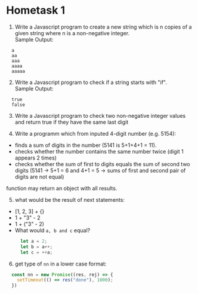 # Hometask 1

1. Write a Javascript program to create a new string which is n copies of a given string where n is a non-negative integer.  
  Sample Output:
  ```
    a
    aa
    aaa
    aaaa
    aaaaa
  ```

2. Write a Javascript program to check if a string starts with "if".  
  Sample Output:
  ```
    true
    false
  ```

3.  Write a Javascript program to check two non-negative integer values and return true if they have the same last digit

4. Write a programm which from inputed 4-digit number (e.g. 5154):

  - finds a sum of digits in the number (5141 is 5+1+4+1 = 11).
  - checks whether the number contains the same number twice (digit 1 appears 2 times)
  - checks whether the sum of first to digits equals the sum of second two digits (5141 → 5+1 = 6 and 4+1 = 5 → sums of first and second pair of digits are not equal)

  function may return an object with all results.

5. what would be the result of next statements:

  - [1, 2, 3] + {}
  - 1 + "3" - 2
  - 1 + ("3" - 2)
  - What would `a, b and c` equal?  
    ```javascript
      let a = 2;
      let b = a++;
      let c = ++a;
    ```

6. get type of `nn` in a lower case format:

  ```javascript
    const nn = new Promise((res, rej) => {
      setTimeout(() => res("done"), 1000);
    })
  ```
